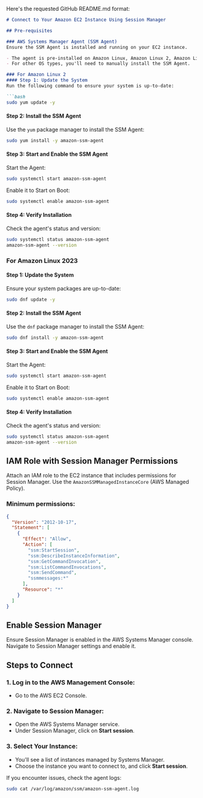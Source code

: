 Here's the requested GitHub README.md format:

```markdown
# Connect to Your Amazon EC2 Instance Using Session Manager

## Pre-requisites

### AWS Systems Manager Agent (SSM Agent)
Ensure the SSM Agent is installed and running on your EC2 instance.

- The agent is pre-installed on Amazon Linux, Amazon Linux 2, Amazon Linux 2023, and Ubuntu AMIs provided by AWS.
- For other OS types, you'll need to manually install the SSM Agent.

### For Amazon Linux 2
#### Step 1: Update the System
Run the following command to ensure your system is up-to-date:

```bash
sudo yum update -y
```

#### Step 2: Install the SSM Agent
Use the `yum` package manager to install the SSM Agent:

```bash
sudo yum install -y amazon-ssm-agent
```

#### Step 3: Start and Enable the SSM Agent
Start the Agent:

```bash
sudo systemctl start amazon-ssm-agent
```

Enable it to Start on Boot:

```bash
sudo systemctl enable amazon-ssm-agent
```

#### Step 4: Verify Installation
Check the agent's status and version:

```bash
sudo systemctl status amazon-ssm-agent
amazon-ssm-agent --version
```

### For Amazon Linux 2023
#### Step 1: Update the System
Ensure your system packages are up-to-date:

```bash
sudo dnf update -y
```

#### Step 2: Install the SSM Agent
Use the `dnf` package manager to install the SSM Agent:

```bash
sudo dnf install -y amazon-ssm-agent
```

#### Step 3: Start and Enable the SSM Agent
Start the Agent:

```bash
sudo systemctl start amazon-ssm-agent
```

Enable it to Start on Boot:

```bash
sudo systemctl enable amazon-ssm-agent
```

#### Step 4: Verify Installation
Check the agent's status and version:

```bash
sudo systemctl status amazon-ssm-agent
amazon-ssm-agent --version
```

## IAM Role with Session Manager Permissions
Attach an IAM role to the EC2 instance that includes permissions for Session Manager.
Use the `AmazonSSMManagedInstanceCore` (AWS Managed Policy).

### Minimum permissions:

```json
{
  "Version": "2012-10-17",
  "Statement": [
    {
      "Effect": "Allow",
      "Action": [
        "ssm:StartSession",
        "ssm:DescribeInstanceInformation",
        "ssm:GetCommandInvocation",
        "ssm:ListCommandInvocations",
        "ssm:SendCommand",
        "ssmmessages:*"
      ],
      "Resource": "*"
    }
  ]
}
```

## Enable Session Manager
Ensure Session Manager is enabled in the AWS Systems Manager console. Navigate to Session Manager settings and enable it.

## Steps to Connect

### 1. Log in to the AWS Management Console:
- Go to the AWS EC2 Console.

### 2. Navigate to Session Manager:
- Open the AWS Systems Manager service.
- Under Session Manager, click on **Start session**.

### 3. Select Your Instance:
- You'll see a list of instances managed by Systems Manager.
- Choose the instance you want to connect to, and click **Start session**.

If you encounter issues, check the agent logs:

```bash
sudo cat /var/log/amazon/ssm/amazon-ssm-agent.log
```
